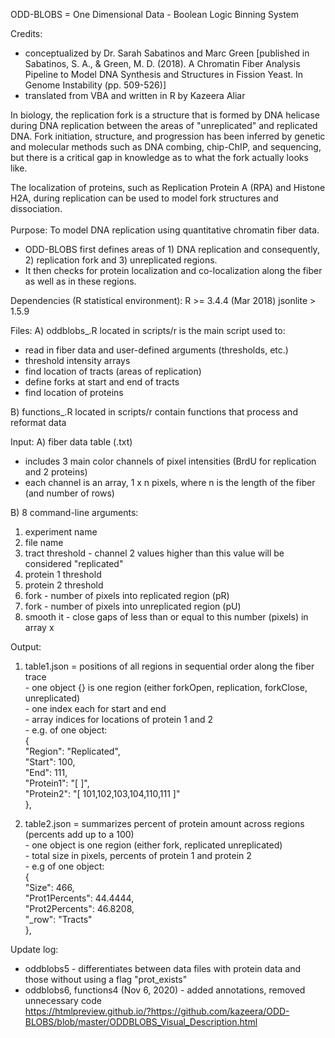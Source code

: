 ODD-BLOBS = One Dimensional Data - Boolean Logic Binning System  
  
Credits: 
* conceptualized by Dr. Sarah Sabatinos and Marc Green [published in Sabatinos, S. A., & Green, M. D. (2018). A Chromatin Fiber Analysis Pipeline to Model DNA Synthesis and Structures in Fission Yeast. In Genome Instability (pp. 509-526)]
* translated from VBA and written in R by Kazeera Aliar
  
In biology, the replication fork is a structure that is formed by DNA helicase during DNA replication between the areas of "unreplicated" and replicated DNA.
Fork initiation, structure, and progression has been inferred by genetic and molecular methods such as DNA combing, chip-ChIP, and sequencing, but there is a critical gap in knowledge as to what the fork actually looks like.
  
The localization of proteins, such as Replication Protein A (RPA) and Histone H2A, during replication can be used to model fork structures and dissociation. 
  <br /> 
  <br /> 
Purpose: To model DNA replication using quantitative chromatin fiber data.
  * ODD-BLOBS first defines areas of 1) DNA replication and consequently, 2) replication fork and 3) unreplicated regions.
  * It then checks for protein localization and co-localization along the fiber as well as in these regions.
   
Dependencies (R statistical environment): 
  R >= 3.4.4 (Mar 2018)
  jsonlite > 1.5.9
   
Files:
A) oddblobs_.R located in scripts/r is the main script used to:
* read in fiber data and user-defined arguments (thresholds, etc.)
* threshold intensity arrays
* find location of tracts (areas of replication)
* define forks at start and end of tracts
* find location of proteins
 
B) functions_.R located in scripts/r contain functions that process and reformat data
  
  
Input: 
A) fiber data table (.txt)
- includes 3 main color channels of pixel intensities (BrdU for replication and 2 proteins)
- each channel is an array, 1 x n pixels, where n is the length of the fiber (and number of rows)
 
B) 8 command-line arguments:
1) experiment name
2) file name
3) tract threshold - channel 2 values higher than this value will be considered "replicated"
4) protein 1 threshold
5) protein 2 threshold
6) fork - number of pixels into replicated region (pR)
7) fork - number of pixels into unreplicated region (pU)
8) smooth it - close gaps of less than or equal to this number (pixels) in array x
 
 
Output:
1) table1.json = positions of all regions in sequential order along the fiber trace<br /> 
               - one object {} is one region (either forkOpen, replication, forkClose, unreplicated)<br /> 
               - one index each for start and end<br /> 
               - array indices for locations of protein 1 and 2<br /> 
               - e.g. of one object:<br /> 
                {<br /> 
                    "Region": "Replicated",<br /> 
                    "Start": 100,<br /> 
                    "End": 111,<br /> 
                    "Protein1": "[  ]",<br /> 
                    "Protein2": "[ 101,102,103,104,110,111 ]"<br /> 
                },<br /> 
 
2) table2.json = summarizes percent of protein amount across regions (percents add up to a 100)<br /> 
               - one object is one region (either fork, replicated unreplicated)<br /> 
               - total size in pixels, percents of protein 1 and protein 2<br /> 
               - e.g of one object:<br /> 
                {<br /> 
                    "Size": 466,<br /> 
                    "Prot1Percents": 44.4444,<br /> 
                    "Prot2Percents": 46.8208,<br /> 
                    "_row": "Tracts"<br /> 
                },<br /> 
 
 
Update log:<br /> 
* oddblobs5 - differentiates between data files with protein data and those without using a flag "prot_exists"<br /> 
* oddblobs6, functions4 (Nov 6, 2020) - added annotations, removed unnecessary code<br /> 
https://htmlpreview.github.io/?https://github.com/kazeera/ODD-BLOBS/blob/master/ODDBLOBS_Visual_Description.html
